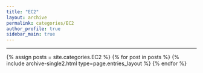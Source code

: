 ```yaml
---
title: "EC2"
layout: archive
permalink: categories/EC2
author_profile: true
sidebar_main: true
---
```


***

{% assign posts = site.categories.EC2 %}
{% for post in posts %} {% include archive-single2.html type=page.entries_layout %} {% endfor %}